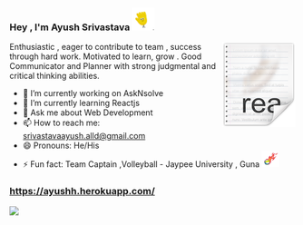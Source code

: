 ### Hey , I'm Ayush Srivastava <img src="https://github.com/ayushh01/ayushh01/blob/master/hello.gif" width="40px">
 
  <img src="https://github.com/ayushh01/ayushh01/blob/master/icon.png" align="right" >
   Enthusiastic , eager to contribute to team , success through hard work. Motivated to learn, grow . Good Communicator and Planner with strong judgmental and               critical thinking abilities.
  <br>

- 🔭 I’m currently working on AskNsolve
- 🌱 I’m currently learning Reactjs
- 💬 Ask me about Web Development
- 📫 How to reach me: srivastavaayush.alld@gmail.com
- 😄 Pronouns: He/His
- ⚡ Fun fact: Team Captain ,Volleyball - Jaypee University , Guna <img src="https://github.com/ayushh01/ayushh01/blob/master/volley.gif" width="30px">

###  https://ayushh.herokuapp.com/

<img src="https://github-readme-stats.vercel.app/api?username=ayushh01&&show_icons=true&title_color=&icon_color=000000bb2acf&text_color=000000&bg_color=ffffff">
